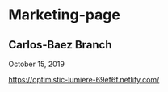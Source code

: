 # Marketing-page


## Carlos-Baez Branch

October 15, 2019

https://optimistic-lumiere-69ef6f.netlify.com/
